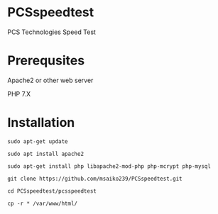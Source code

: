 # PCSspeedtest
PCS Technologies Speed Test

# Prerequsites
Apache2 or other web server

PHP 7.X 

# Installation
    sudo apt-get update

    sudo apt install apache2

    sudo apt-get install php libapache2-mod-php php-mcrypt php-mysql

    git clone https://github.com/msaiko239/PCSspeedtest.git

    cd PCSspeedtest/pcsspeedtest

    cp -r * /var/www/html/

